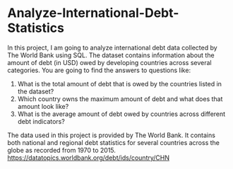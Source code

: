 # Analyze-International-Debt-Statistics
In this project, I am going to analyze international debt data collected by The World Bank using SQL. The dataset contains information about the amount of debt (in USD) owed by developing countries across several categories. You are going to find the answers to questions like:

1. What is the total amount of debt that is owed by the countries listed in the dataset?
2. Which country owns the maximum amount of debt and what does that amount look like?
3. What is the average amount of debt owed by countries across different debt indicators?

The data used in this project is provided by The World Bank. It contains both national and regional debt statistics for several countries across the globe as recorded from 1970 to 2015. https://datatopics.worldbank.org/debt/ids/country/CHN

